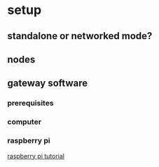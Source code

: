 # setup

## standalone or networked mode?

## nodes

## gateway software

### prerequisites

### computer 

### raspberry pi
[raspberry pi  tutorial](base_rpi.md)

